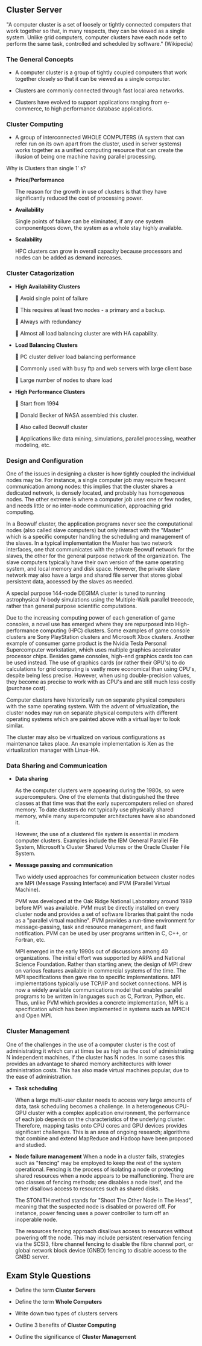 ## Cluster Server
"A computer cluster is a set of loosely or tightly connected computers that work together so that, in many respects, they can be viewed as a single system. Unlike grid computers, computer clusters have each node set to perform the same task, controlled and scheduled by software." (Wikipedia)
### The General Concepts
* A computer cluster is a group of tightly coupled computers that work together closely so that it can be viewed as a single computer.

* Clusters are commonly connected through fast local area networks.

* Clusters have evolved to support applications ranging from e-commerce, to high performance database applications.
### Cluster Computing

* A group of interconnected WHOLE COMPUTERS (A system that can refer run on its own apart from the cluster, used in server systems) works together as a unified computing resource that can create the illusion of being one machine having parallel processing.

Why is Clusters than single 1’ s?
* **Price/Performance**

  The reason for the growth in use of clusters is that they have significantly reduced the cost of processing power.
* **Availability**

  Single points of failure can be eliminated, if any one system componentgoes down, the system as a whole stay highly available.
* **Scalability**

  HPC clusters can grow in overall capacity because processors and nodes can be added as demand increases.
### Cluster Catagorization
* **High Availability Clusters**

   Avoid single point of failure
  
   This requires at least two nodes - a primary and a backup.
  
   Always with redundancy
  
   Almost all load balancing cluster are with HA capability.
* **Load Balancing Clusters**

   PC cluster deliver load balancing performance
  
   Commonly used with busy ftp and web servers with large client base
  
   Large number of nodes to share load
* **High Performance Clusters**

   Start from 1994
  
   Donald Becker of NASA assembled this cluster.
  
   Also called Beowulf cluster
  
   Applications like data mining, simulations, parallel processing, weather modeling, etc.
### Design and Configuration
One of the issues in designing a cluster is how tightly coupled the individual nodes may be. For instance, a single computer job may require frequent communication among nodes: this implies that the cluster shares a dedicated network, is densely located, and probably has homogeneous nodes. The other extreme is where a computer job uses one or few nodes, and needs little or no inter-node communication, approaching grid computing.

In a Beowulf cluster, the application programs never see the computational nodes (also called slave computers) but only interact with the "Master" which is a specific computer handling the scheduling and management of the slaves. In a typical implementation the Master has two network interfaces, one that communicates with the private Beowulf network for the slaves, the other for the general purpose network of the organization. The slave computers typically have their own version of the same operating system, and local memory and disk space. However, the private slave network may also have a large and shared file server that stores global persistent data, accessed by the slaves as needed.

A special purpose 144-node DEGIMA cluster is tuned to running astrophysical N-body simulations using the Multiple-Walk parallel treecode, rather than general purpose scientific computations.

Due to the increasing computing power of each generation of game consoles, a novel use has emerged where they are repurposed into High-performance computing (HPC) clusters. Some examples of game console clusters are Sony PlayStation clusters and Microsoft Xbox clusters. Another example of consumer game product is the Nvidia Tesla Personal Supercomputer workstation, which uses multiple graphics accelerator processor chips. Besides game consoles, high-end graphics cards too can be used instead. The use of graphics cards (or rather their GPU's) to do calculations for grid computing is vastly more economical than using CPU's, despite being less precise. However, when using double-precision values, they become as precise to work with as CPU's and are still much less costly (purchase cost).

Computer clusters have historically run on separate physical computers with the same operating system. With the advent of virtualization, the cluster nodes may run on separate physical computers with different operating systems which are painted above with a virtual layer to look similar.

The cluster may also be virtualized on various configurations as maintenance takes place. An example implementation is Xen as the virtualization manager with Linux-HA.
### Data Sharing and Communication
* **Data sharing**

  As the computer clusters were appearing during the 1980s, so were supercomputers. One of the elements that distinguished the three classes at that time was that the early supercomputers relied on shared memory. To date clusters do not typically use physically shared memory, while many supercomputer architectures have also abandoned it.
  
  However, the use of a clustered file system is essential in modern computer clusters. Examples include the IBM General Parallel File System, Microsoft's Cluster Shared Volumes or the Oracle Cluster File System.
  
* **Message passing and communication**

  Two widely used approaches for communication between cluster nodes are MPI (Message Passing Interface) and PVM (Parallel Virtual Machine).
  
  PVM was developed at the Oak Ridge National Laboratory around 1989 before MPI was available. PVM must be directly installed on every cluster node and provides a set of software libraries that paint the node as a "parallel virtual machine". PVM provides a run-time environment for message-passing, task and resource management, and fault notification. PVM can be used by user programs written in C, C++, or Fortran, etc.
  
  MPI emerged in the early 1990s out of discussions among 40 organizations. The initial effort was supported by ARPA and National Science Foundation. Rather than starting anew, the design of MPI drew on various features available in commercial systems of the time. The MPI specifications then gave rise to specific implementations. MPI implementations typically use TCP/IP and socket connections. MPI is now a widely available communications model that enables parallel programs to be written in languages such as C, Fortran, Python, etc. Thus, unlike PVM which provides a concrete implementation, MPI is a specification which has been implemented in systems such as MPICH and Open MPI.
  
### Cluster Management
One of the challenges in the use of a computer cluster is the cost of administrating it which can at times be as high as the cost of administrating N independent machines, if the cluster has N nodes.
In some cases this provides an advantage to shared memory architectures with lower administration costs.
This has also made virtual machines popular, due to the ease of administration.

* **Task scheduling**

  When a large multi-user cluster needs to access very large amounts of data, task scheduling becomes a challenge. In a heterogeneous CPU-GPU cluster with a complex application environment, the performance of each job depends on the characteristics of the underlying cluster. Therefore, mapping tasks onto CPU cores and GPU devices provides significant challenges. This is an area of ongoing research; algorithms that combine and extend MapReduce and Hadoop have been proposed and studied.
* **Node failure management**
  When a node in a cluster fails, strategies such as "fencing" may be employed to keep the rest of the system operational.  Fencing is the process of isolating a node or protecting shared resources when a node appears to be malfunctioning. There are two classes of fencing methods; one disables a node itself, and the other disallows access to resources such as shared disks.
  
  The STONITH method stands for "Shoot The Other Node In The Head", meaning that the suspected node is disabled or powered off. For instance, power fencing uses a power controller to turn off an inoperable node.
  
  The resources fencing approach disallows access to resources without powering off the node. This may include persistent reservation fencing via the SCSI3, fibre channel fencing to disable the fibre channel port, or global network block device (GNBD) fencing to disable access to the GNBD server.
  
## Exam Style Questions
* Define the term **Cluster Servers**

* Define the term **Whole Computers**

* Write down two types of clusters servers

* Outline 3 benefits of **Cluster Computing**

* Outline the significance of **Cluster Management**
